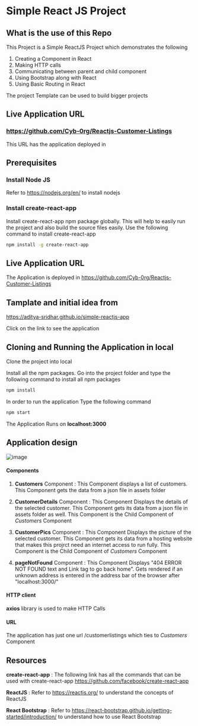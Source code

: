 # Simple React JS Project

## What is the use of this Repo

This Project is a Simple ReactJS Project which demonstrates the following
1. Creating a Component in React
2. Making HTTP calls
3. Communicating between parent and child component
4. Using Bootstrap along with React
5. Using Basic Routing in React

The project Template can be used to build bigger projects

## Live Application URL

### https://github.com/Cyb-0rg/Reactjs-Customer-Listings
This URL has the application deployed in

## Prerequisites

### Install Node JS
Refer to https://nodejs.org/en/ to install nodejs

### Install create-react-app
Install create-react-app npm package globally. This will help to easily run the project and also build the source files easily. Use the following command to install create-react-app

```bash
npm install -g create-react-app
```
## Live Application URL

The Application is deployed in https://github.com/Cyb-0rg/Reactjs-Customer-Listings


## Tamplate and initial idea from
https://aditya-sridhar.github.io/simple-reactjs-app


Click on the link to see the application

## Cloning and Running the Application in local

Clone the project into local

Install all the npm packages. Go into the project folder and type the following command to install all npm packages

```bash
npm install
```

In order to run the application Type the following command

```bash
npm start
```

The Application Runs on **localhost:3000**

## Application design

![image](https://user-images.githubusercontent.com/50844224/180167438-5d52f6dd-1259-4051-bd01-d0d799c18cc4.png)


#### Components

1. **Customers** Component : This Component displays a list of customers. This Component gets the data from a json file in assets folder

2. **CustomerDetails** Component : This Component Displays the details of the selected customer. This Component gets its data from a json file in assets folder as well. This Component is the Child Component of *Customers* Component

3. **CustomerPics** Component : This Component Displays the picture of the selected customer. This Component gets its data from a hosting website that makes this projrct need an internet access to run fully. This Component is the Child Component of *Customers* Component

2. **pageNotFound** Component : This Component Displays "404 ERROR NOT FOUND text and Link tag to go back home". Gets rendered if an unknown address is entered in the address bar of the browser after "localhost:3000/"

#### HTTP client

**axios** library is used to make HTTP Calls

#### URL

The application has just one url /customerlistings which ties to *Customers* Component

## Resources

**create-react-app** : The following link has all the commands that can be used with create-react-app
https://github.com/facebook/create-react-app

**ReactJS** : Refer to https://reactjs.org/ to understand the concepts of ReactJS

**React Bootstrap** : Refer to https://react-bootstrap.github.io/getting-started/introduction/ to understand how to use React Bootstrap
